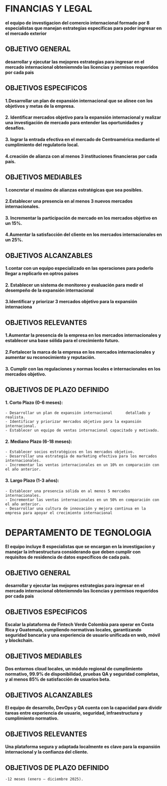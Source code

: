 # FINANCIAS Y LEGAL



#### el equipo de investigacion del comercio internacional formado por 8 especialistas que manejan estrategias especificas para poder ingresar en el mercado exterior


## OBJETIVO GENERAL
#### desarrollar y ejecutar las mejopres estrategias para ingresar en el mercado internacional obteniemndo las licencias y permisos requeridos por cada pais
## OBJETIVOS ESPECIFICOS
#### 1.Desarrollar un plan de expansión internacional que se alinee con los objetivos y metas de la empresa.
#### 2. Identificar mercados objetivo para la expansión internacional y realizar una investigación de mercado para entender las oportunidades y desafíos.
#### 3. lograr la entrada efectiva en el mercado de Centroamérica mediante el cumplimiento del regulatorio local.
#### 4.creación de alianza con al menos 3 instituciones financieras por cada país.
## OBJETIVOS MEDIABLES
#### 1.concretar el maximo de alianzas estratégicas que sea posibles.
#### 2.Establecer una presencia en al menos 3 nuevos mercados internacionales.
#### 3. Incrementar la participación de mercado en los mercados objetivo en un 15%.
#### 4.Aumentar la satisfacción del cliente en los mercados internacionales en un 25%.
## OBJETIVOS ALCANZABLES
#### 1.contar con un equipo especializado en las operaciones para poderlo llegar a replicarlo en optros paises
#### 2. Establecer un sistema de monitoreo y evaluación para medir el desempeño de la expansión internacional
#### 3.Identificar y priorizar 3 mercados objetivo para la expansión internaciona
## OBJETIVOS RELEVANTES
#### 1.Aumentar la presencia de la empresa en los mercados internacionales y establecer una base sólida para el crecimiento futuro.
#### 2.Fortalecer la marca de la empresa en los mercados internacionales y aumentar su reconocimiento y reputación.
#### 3. Cumplir con las regulaciones y normas locales e internacionales en los mercados objetivo.
## OBJETIVOS DE PLAZO DEFINIDO
#### 1. Corto Plazo (0-6 meses):
    - Desarrollar un plan de expansión internacional      detallado y realista.
    - Identificar y priorizar mercados objetivo para la expansión internacional.
    - Establecer un equipo de ventas internacional capacitado y motivado.
#### 2. Mediano Plazo (6-18 meses):
    - Establecer socios estratégicos en los mercados objetivo.
    - Desarrollar una estrategia de marketing efectiva para los mercados internacionales.
    - Incrementar las ventas internacionales en un 10% en comparación con el año anterior.
#### 3. Largo Plazo (1-3 años):
    - Establecer una presencia sólida en al menos 5 mercados internacionales.
    - Incrementar las ventas internacionales en un 50% en comparación con el año anterior.
    - Desarrollar una cultura de innovación y mejora continua en la empresa para apoyar el crecimiento internacional














#  DEPARTAMENTO DE TEGNOLOGIA




#### El equipo incluye 8 especialistas  que se encargan en la investigacion y manejar la infraestructura considerando que deben cumplir con requisitos de residencia de datos específicos de cada país.


## OBJETIVO GENERAL
#### desarrollar y ejecutar las mejopres estrategias para ingresar en el mercado internacional obteniemndo las licencias y permisos requeridos por cada pais

## OBJETIVOS ESPECIFICOS
#### Escalar la plataforma de Fintech Verde Colombia para operar en Costa Rica y Guatemala, cumpliendo normativas locales, garantizando seguridad bancaria y una experiencia de usuario unificada en web, móvil y blockchain.


## OBJETIVOS MEDIABLES
#### Dos entornos cloud locales, un módulo regional de cumplimiento normativo, 99.9% de disponibilidad, pruebas QA y seguridad completas, y al menos 85% de satisfacción de usuarios beta.


## OBJETIVOS ALCANZABLES
#### El equipo de desarrollo, DevOps y QA cuenta con la capacidad para dividir tareas entre experiencia de usuario, seguridad, infraestructura y cumplimiento normativo.


## OBJETIVOS RELEVANTES
#### Una plataforma segura y adaptada localmente es clave para la expansión internacional y la confianza del cliente.


## OBJETIVOS DE PLAZO DEFINIDO
    -12 meses (enero – diciembre 2025).

